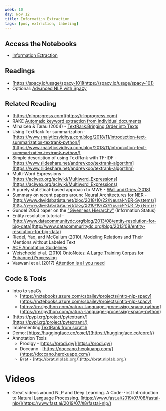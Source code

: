 ```yaml
---
week: 10
day: Nov 12
title: Information Extraction
tags: [pos, extraction, labeling]
---
```


## Access the Notebooks
- [Information Extraction](https://mybinder.org/v2/gh/anyl580/lectures/master?urlpath=notebooks/10-pos-extraction/information-extraction.ipynb)

## Readings
- [https://spacy.io/usage/spacy-101](https://spacy.io/usage/spacy-101)
- Optional: [Advanced NLP with SpaCy](https://course.spacy.io)

## Related Reading
- [https://nlpprogress.com](https://nlpprogress.com)
- RAKE [Automatic keyword extraction from individual documents](https://pdfs.semanticscholar.org/5a58/00deb6461b3d022c8465e5286908de9f8d4e.pdf)
- Mihalcea & Tarau (2004) - [TextRank:Bringing Order into Texts](https://www.aclweb.org/anthology/W04-3252.pdf)
- Using TextRank for summarization - [https://www.analyticsvidhya.com/blog/2018/11/introduction-text-summarization-textrank-python/](https://www.analyticsvidhya.com/blog/2018/11/introduction-text-summarization-textrank-python/)
- Simple description of using TextRank with TF-IDF - [https://www.slideshare.net/andrewkoo/textrank-algorithm](https://www.slideshare.net/andrewkoo/textrank-algorithm)
- Multi-Word Expressions - [https://aclweb.org/aclwiki/Multiword_Expressions](https://aclweb.org/aclwiki/Multiword_Expressions)
- A purely statistical-based approach to MWE - [Wall and Gries (2018)](http://www.stgries.info/research/2018_AW-STG_MWEs-MERGE&AFL.pdf)
-  Summary on recent papers around Neural Architectures for NER - [http://www.davidsbatista.net/blog/2018/10/22/Neural-NER-Systems/](http://www.davidsbatista.net/blog/2018/10/22/Neural-NER-Systems/)
- Gundel 2003 paper on the ["Givenness Hierarchy"](http://web.stanford.edu/group/cslipublications/cslipublications/HPSG/2003/gundel.pdf) (Information Status)
- Entity resolution tutorial - [http://www.datacommunitydc.org/blog/2013/08/entity-resolution-for-big-data](http://www.datacommunitydc.org/blog/2013/08/entity-resolution-for-big-data)
-  Riedel, Yao, and McCallum (2010), Modeling Relations and Their Mentions without Labeled Text
-  [ACE Annotation Guidelines](https://www.ldc.upenn.edu/sites/www.ldc.upenn.edu/files/english-entities-guidelines-v6.6.pdf)
-  Weischedel et al. (2010) [OntoNotes: A Large Training Corpus for Enhanced Processing](https://www.researchgate.net/publication/230876724_OntoNotes_A_Large_Training_Corpus_for_Enhanced_Processing)
-  Vaswani et al. (2017) [Attention is all you need](https://arxiv.org/abs/1706.03762)

## Code & Tools

- Intro to spaCy
  - [https://notebooks.azure.com/csbailey/projects/intro-nlp-spacy](https://notebooks.azure.com/csbailey/projects/intro-nlp-spacy)
  - [https://realpython.com/natural-language-processing-spacy-python](https://realpython.com/natural-language-processing-spacy-python)
 - [https://pypi.org/project/pytextrank/](https://pypi.org/project/pytextrank/)
 - Implementing [TextRank from scratch](https://towardsdatascience.com/textrank-for-keyword-extraction-by-python-c0bae21bcec0)
- Demo: [https://huggingface.co/coref/](https://huggingface.co/coref/)
- Annotation Tools
  - Prodigy - [https://prodi.gy/](https://prodi.gy/)
  - Doccano - [https://doccano.herokuapp.com/](https://doccano.herokuapp.com/)
  - Brat - [http://brat.nlplab.org/](http://brat.nlplab.org/)

# Videos
- Great videos around NLP and Deep Learning. A Code-First Introduction to Natural Language Processing. [https://www.fast.ai/2019/07/08/fastai-nlp/](https://www.fast.ai/2019/07/08/fastai-nlp/)
